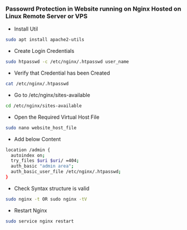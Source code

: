 ### Passowrd Protection in Website running on Nginx Hosted on Linux Remote Server or VPS

- Install Util
```sh
sudo apt install apache2-utils
```
- Create Login Credentials
```sh
sudo htpasswd -c /etc/nginx/.htpasswd user_name
```
- Verify that Credential has been Created
```sh
cat /etc/nginx/.htpasswd
```
- Go to /etc/nginx/sites-available
```sh
cd /etc/nginx/sites-available
```
- Open the Required Virtual Host File
```sh
sudo nano website_host_file
```
- Add below Content
```sh
location /admin {
  autoindex on;
  try_files $uri $uri/ =404;
  auth_basic "admin area";
  auth_basic_user_file /etc/nginx/.htpasswd;
}
```
- Check Syntax structure is valid
```sh
sudo nginx -t OR sudo nginx -tV
```
- Restart Nginx
```sh
sudo service nginx restart
```
